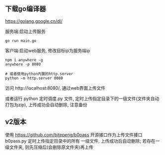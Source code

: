 

## 下载go编译器

https://golang.google.cn/dl/


服务端:启动上传服务

```
go run main.go
```

客户端:启动web服务, 修改目标ip为服务端ip

```
npm i anywhere -g
anywhere -p 8080

# 或者使用python内置的http.server
python -m http.server 8080
```




访问 http://localhost:8080/, 通过web界面上传文件

或者运行 python 定时调度.py 文件, 定时上传指定目录下的一级文件(文件夹自动打包为zip), 上传成功会自动删除, 注意备份



## v2版本

使用 https://github.com/bitepeng/b0pass  开源接口作为上传文件接口
b0pass.py 定时上传指定目录中的所有 一级文件, 上传成功后自动删除; 若存在一级文件夹, 则先压缩后(会删除原文件夹)再上传
